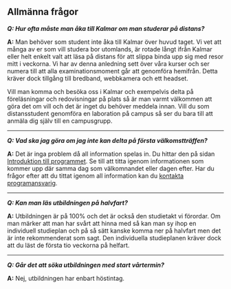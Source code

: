 ## Allmänna frågor
**_Q: Hur ofta måste man åka till Kalmar om man studerar på distans?_**

**A:** Man behöver som student inte åka till Kalmar över huvud taget. Vi vet att många av er som vill studera bor utomlands, är rotade långt ifrån Kalmar eller helt enkelt valt att läsa på distans för att slippa binda upp sig med resor mitt i veckorna.
Vi har av denna anledning sett över våra kurser och ser numera till att alla examinationsmoment går att genomföra hemifrån. Detta kräver dock tillgång till bredband, webbkamera och ett headset.

Vill man komma och besöka oss i Kalmar och exempelvis delta på föreläsningar och redovisningar på plats så är man varmt välkommen att göra det om vill och det är inget du behöver meddela innan. Vill du som distansstudent genomföra en laboration på campus så ser du bara till att anmäla dig själv till en campusgrupp.

---

**_Q: Vad ska jag göra om jag inte kan delta på första välkomstträffen?_**

**A:** Det är inga problem då all information spelas in. Du hittar den på sidan [Introduktion till programmet](//coursepress.lnu.se/program/utveckling-och-drift-av-mjukvarusystem/student/introduktion-till-programmet). Se till att titta igenom informationen som kommer upp där samma dag som välkomnandet eller dagen efter. Har du frågor efter att du tittat igenom all information kan du [kontakta programansvarig](//coursepress.lnu.se/program/utveckling-och-drift-av-mjukvarusystem/kontakt/).

---

**_Q: Kan man läs utbildningen på halvfart?_**

**A:** Utbildningen är på 100% och det är också den studietakt vi förordar. Om man märker att man har svårt att hinna med så kan man sy ihop en individuell studieplan och på så sätt kanske komma ner på halvfart men det är inte rekommenderat som sagt. Den individuella studieplanen kräver dock att du läst de första tio veckorna på helfart.

---

**_Q: Går det att söka utbildningen med start vårtermin?_**

**A:** Nej, utbildningen har enbart höstintag.